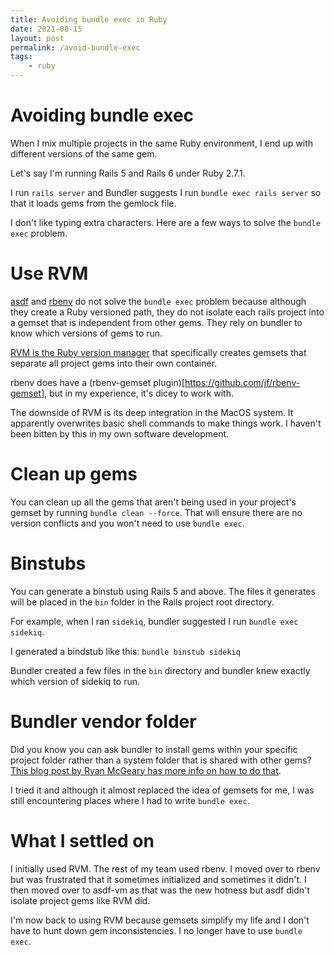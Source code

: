 ```yaml
---
title: Avoiding bundle exec in Ruby
date: 2021-08-15
layout: post
permalink: /avoid-bundle-exec
tags: 
    - ruby
---
```


# Avoiding bundle exec

When I mix multiple projects in the same Ruby environment, I end up with different versions of the same gem.

Let's say I'm running Rails 5 and Rails 6 under Ruby 2.7.1.

I run `rails server` and Bundler suggests I run `bundle exec rails server` so that it loads gems from the gemlock file.

I don't like typing extra characters. Here are a few ways to solve the `bundle exec` problem.

# Use RVM
[asdf](https://github.com/asdf-vm/asdf) and [rbenv](https://github.com/rbenv/rbenv) do not solve the `bundle exec` problem because although they create a Ruby versioned path, they do not isolate each rails project into a gemset that is independent from other gems. They rely on bundler to know which versions of gems to run.

[RVM is the Ruby version manager](/how-to-ruby-rvm) that specifically creates gemsets that separate all project gems into their own container.

rbenv does have a (rbenv-gemset plugin)[https://github.com/jf/rbenv-gemset], but in my experience, it's dicey to work with.

The downside of RVM is its deep integration in the MacOS system. It apparently overwrites basic shell commands to make things work. I haven't been bitten by this in my own software development.

# Clean up gems
You can clean up all the gems that aren't being used in your project's gemset by running `bundle clean --force`. That will ensure there are no version conflicts and you won't need to use `bundle exec`.


# Binstubs
You can generate a binstub using Rails 5 and above. The files it generates will be placed in the `bin` folder in the Rails project root directory.

For example, when I ran `sidekiq`, bundler suggested I run `bundle exec sidekiq`.

I generated a bindstub like this:
`bundle binstub sidekiq`

Bundler created a few files in the `bin` directory and bundler knew exactly which version of sidekiq to run.

# Bundler vendor folder
Did you know you can ask bundler to install gems within your specific project folder rather than a system folder that is shared with other gems? [This blog post by Ryan McGeary has more info on how to do that](http://ryan.mcgeary.org/2011/02/09/vendor-everything-still-applies/).

I tried it and although it almost replaced the idea of gemsets for me, I was still encountering places where I had to write `bundle exec`.

# What I settled on
I initially used RVM. The rest of my team used rbenv. I moved over to rbenv but was frustrated that it sometimes initialized and sometimes it didn't. I then moved over to asdf-vm as that was the new hotness but asdf didn't isolate project gems like RVM did.

I'm now back to using RVM because gemsets simplify my life and I don't have to hunt down gem inconsistencies. I no longer have to use `bundle exec`.
